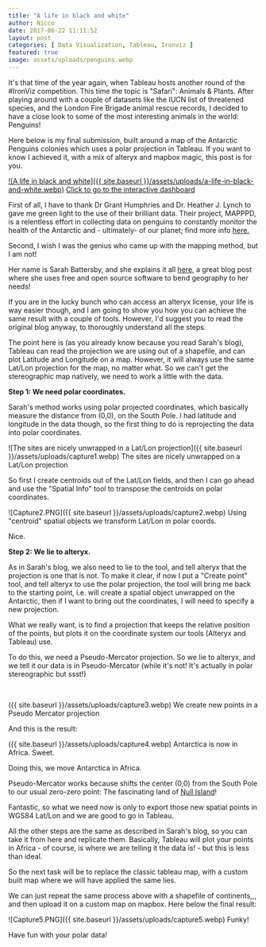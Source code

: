 ```yaml
---
title: "A life in black and white"
author: Nicco
date: 2017-06-22 11:11:52
layout: post
categories: [ Data Visualization, Tableau, Ironviz ]
featured: true
image: assets/uploads/penguins.webp
---
```


It's that time of the year again, when Tableau hosts another round of the #IronViz competition. This time the topic is "Safari": Animals & Plants. After playing around with a couple of datasets like the IUCN list of threatened species, and the London Fire Brigade animal rescue records, I decided to have a close look to some of the most interesting animals in the world: Penguins!

Here below is my final submission, built around a map of the Antarctic Penguins colonies which uses a polar projection in Tableau. If you want to know I achieved it, with a mix of alteryx and mapbox magic, this post is for you.

[![A life in black and white]({{ site.baseurl }}/assets/uploads/a-life-in-black-and-white.webp)](https://public.tableau.com/profile/nicco.cirone#!/vizhome/Alifeinblackandwhite/Alifeinblackandwhite)
[Click to go to the interactive dashboard](https://public.tableau.com/profile/nicco.cirone#!/vizhome/Alifeinblackandwhite/Alifeinblackandwhite)

First of all, I have to thank Dr Grant Humphries and Dr. Heather J. Lynch to gave me green light to the use of their brilliant data. Their project, MAPPPD, is a relentless effort in collecting data on penguins to constantly monitor the health of the Antarctic and - ultimately- of our planet; find more info [here.](http://www.penguinmap.com/mapppd)

Second, I wish I was the genius who came up with the mapping method, but I am not!

Her name is Sarah Battersby, and she explains it all [here](https://blog.databender.net/2017/03/08/how-to-visualize-polar-projection-data-in-tableau/), a great blog post where she uses free and open source software to bend geography to her needs!

If you are in the lucky bunch who can access an alteryx license, your life is way easier though, and I am going to show you how you can achieve the same result with a couple of tools. However, I'd suggest you to read the original blog anyway, to thoroughly understand all the steps.

The point here is (as you already know because you read Sarah's blog), Tableau can read the projection we are using out of a shapefile, and can plot Latitude and Longitude on a map. However, it will always use the same Lat/Lon projection for the map, no matter what. So we can't get the stereographic map natively, we need to work a little with the data.

**Step 1: We need polar coordinates.**

Sarah's method works using polar projected coordinates, which basically measure the distance from (0,0), on the South Pole. I had latitude and longitude in the data though, so the first thing to do is reprojecting the data into polar coordinates.

![The sites are nicely unwrapped in a Lat/Lon projection]({{ site.baseurl }}/assets/uploads/capture1.webp) The sites are nicely unwrapped on a Lat/Lon projection

So first I create centroids out of the Lat/Lon fields, and then I can go ahead and use the "Spatial Info" tool to transpose the centroids on polar coordinates.

![Capture2.PNG]({{ site.baseurl }}/assets/uploads/capture2.webp) Using "centroid" spatial objects we transform Lat/Lon in polar coords.

Nice.

**Step 2: We lie to alteryx.**

As in Sarah's blog, we also need to lie to the tool, and tell alteryx that the projection is one that is not. To make it clear, if now I put a "Create point" tool, and tell alteryx to use the polar projection, the tool will bring me back to the starting point, i.e. will create a spatial object unwrapped on the Antarctic, then if I want to bring out the coordinates, I will need to specify a new projection.

What we really want, is to find a projection that keeps the relative position of the points, but plots it on the coordinate system our tools (Alteryx and Tableau) use.

To do this, we need a Pseudo-Mercator projection. So we lie to alteryx, and we tell it our data is in Pseudo-Mercator (while it's not! It's actually in polar stereographic but ssst!)

 

({{ site.baseurl }}/assets/uploads/capture3.webp) We create new points in a Pseudo Mercator projection

And this is the result:

({{ site.baseurl }}/assets/uploads/capture4.webp) Antarctica is now in Africa. Sweet.

Doing this, we move Antarctica in Africa.

Pseudo-Mercator works because shifts the center (0,0) from the South Pole to our usual zero-zero point: The fascinating land of [Null Island](http://www.nullisland.com/)!

Fantastic, so what we need now is only to export those new spatial points in WGS84 Lat/Lon and we are good to go in Tableau.

All the other steps are the same as described in Sarah's blog, so you can take it from here and replicate them. Basically, Tableau will plot your points in Africa - of course, is where we are telling it the data is! - but this is less than ideal.

So the next task will be to replace the classic tableau map, with a custom built map where we will have applied the same lies.

We can just repeat the same process above with a shapefile of continents,,, and then upload it on a custom map on mapbox. Here below the final result:

![Capture5.PNG]({{ site.baseurl }}/assets/uploads/capture5.webp) Funky!

Have fun with your polar data!
